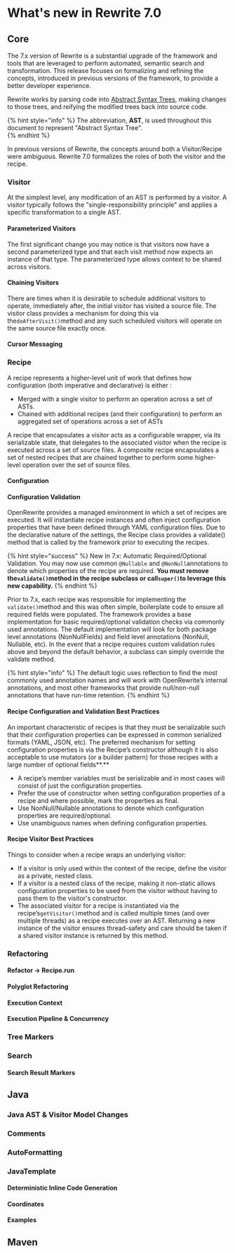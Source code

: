 # What's new in Rewrite 7.0

## Core

The 7.x version of Rewrite is a substantial upgrade of the framework and tools that are leveraged to perform automated, semantic search and transformation. This release focuses on formalizing and refining the concepts, introduced in previous versions of the framework, to provide a better developer experience. 

Rewrite works by parsing code into [Abstract Syntax Trees](../v1beta/abstract-syntax-trees.md), making changes to those trees, and reifying the modified trees back into source code.

{% hint style="info" %}
The abbreviation, **AST**, is used throughout this document to represent "Abstract Syntax Tree".  
{% endhint %}

In previous versions of Rewrite, the concepts around both a Visitor/Recipe were ambiguous. Rewrite 7.0 formalizes the roles of both the visitor and the recipe. 

### Visitor

At the simplest level, any modification of an AST is performed by a visitor. A visitor typically follows the "single-responsibility principle" and applies a specific transformation to a single AST.

#### Parameterized Visitors

The first significant change you may notice is that visitors now have a second parameterized type and that each visit method now expects an instance of that type. The parameterized type allows context to be shared across visitors. 

#### Chaining Visitors

There are times when it is desirable to schedule additional visitors to operate, immediately after, the initial visitor has visited a source file. The visitor class provides a mechanism for doing this via the`doAfterVisit()`method and any such scheduled visitors will operate on the same source file exactly once.

#### Cursor Messaging

### Recipe

A recipe represents a higher-level unit of work that defines how configuration \(both imperative and declarative\) is either :

* Merged with a single visitor to perform an operation across a set of ASTs.
* Chained with additional recipes \(and their configuration\) to perform an aggregated set of operations across a set of ASTs

A recipe that encapsulates a visitor acts as a configurable wrapper, via its serializable state, that delegates to the associated visitor when the recipe is executed across a set of source files. A composite recipe encapsulates a set of nested recipes that are chained together to perform some higher-level operation over the set of source files.

#### Configuration

#### Configuration Validation

OpenRewrite provides a managed environment in which a set of recipes are executed. It will instantiate recipe instances and often inject configuration properties that have been defined through YAML configuration files. Due to the declarative nature of the settings, the Recipe class provides a validate\(\) method that is called by the framework prior to executing the recipes.

{% hint style="success" %}
New In 7.x: Automatic Required/Optional Validation. You may now use common `@Nullable` and `@NonNull`annotations to denote which properties of the recipe are required. **You must remove the`validate()`method in the recipe subclass or call`super()`to leverage this new capability.**
{% endhint %}

Prior to 7.x, each recipe was responsible for implementing the `validate()`method and this was often simple, boilerplate code to ensure all required fields were populated. The framework provides a base implementation for basic required/optional validation checks via commonly used annotations. The default implementation will look for both package level annotations \(NonNullFields\) and field level annotations \(NonNull, Nullable, etc\). In the event that a recipe requires custom validation rules above and beyond the default behavior, a subclass can simply override the validate method.

{% hint style="info" %}
The default logic uses reflection to find the most commonly used annotation names and will work with OpenRewrite’s internal annotations, and most other frameworks that provide null/non-null annotations that have run-time retention.
{% endhint %}

#### Recipe Configuration and Validation Best Practices

An important characteristic of recipes is that they must be serializable such that their configuration properties can be expressed in common serialized formats \(YAML, JSON, etc\). The preferred mechanism for setting configuration properties is via the Recipe’s constructor although it is also acceptable to use mutators \(or a builder pattern\) for those recipes with a large number of optional fields**.**

* A recipe’s member variables must be serializable and in most cases will consist of just the configuration properties.
* Prefer the use of constructor when setting configuration properties of a recipe and where possible, mark the properties as final.
* Use NonNull/Nullable annotations to denote which configuration properties are required/optional.
* Use unambiguous names when defining configuration properties.

####  Recipe Visitor Best Practices

Things to consider when a recipe wraps an underlying visitor:

* If a visitor is only used within the context of the recipe, define the visitor as a private, nested class.
* If a visitor is a nested class of the recipe, making it non-static allows configuration properties to be used from the visitor without having to pass them to the visitor's constructor.
* The associated visitor for a recipe is instantiated via the recipe’s`getVisitor()`method and is called multiple times \(and over multiple threads\) as a recipe executes over an AST. Returning a new instance of the visitor ensures thread-safety and care should be taken if a shared visitor instance is returned by this method.

### Refactoring

#### Refactor -&gt; Recipe.run

#### Polyglot Refactoring

#### Execution Context

#### Execution Pipeline & Concurrency

### Tree Markers

### Search

#### Search Result Markers



## Java

### Java AST & Visitor Model Changes

### Comments

### AutoFormatting

### JavaTemplate

#### Deterministic Inline Code Generation

#### Coordinates

#### Examples

## Maven



